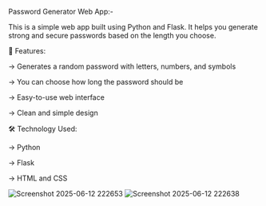 Password Generator Web App:-


This is a simple web app built using Python and Flask. It helps you generate strong and secure passwords based on the length you choose.

🌟 Features:

-> Generates a random password with letters, numbers, and symbols

-> You can choose how long the password should be

-> Easy-to-use web interface

-> Clean and simple design 

🛠 Technology Used:

-> Python

-> Flask 

-> HTML and CSS


![Screenshot 2025-06-12 222653](https://github.com/user-attachments/assets/d8435ca0-c065-432b-ae8b-87e446993cf6)
![Screenshot 2025-06-12 222638](https://github.com/user-attachments/assets/80d5d5ae-c3a6-47bd-9e71-25f81553a6ea)
